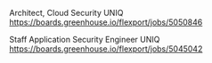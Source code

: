 Architect, Cloud Security UNIQ https://boards.greenhouse.io/flexport/jobs/5050846

Staff Application Security Engineer UNIQ https://boards.greenhouse.io/flexport/jobs/5045042

